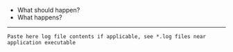 
- What should happen?
- What happens?

-----

```
Paste here log file contents if applicable, see *.log files near application executable
```
